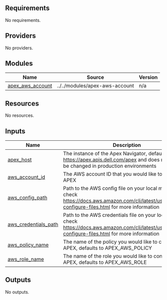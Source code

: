 <!--
Copyright (c) 2023 Dell Inc., or its subsidiaries. All Rights Reserved.

Licensed under the Mozilla Public License Version 2.0 (the "License");
you may not use this file except in compliance with the License.
You may obtain a copy of the License at

    http://mozilla.org/MPL/2.0/


Unless required by applicable law or agreed to in writing, software
distributed under the License is distributed on an "AS IS" BASIS,
WITHOUT WARRANTIES OR CONDITIONS OF ANY KIND, either express or implied.
See the License for the specific language governing permissions and
limitations under the License.
-->
<!-- BEGIN_TF_DOCS -->
## Requirements

No requirements.

## Providers

No providers.

## Modules

| Name | Source | Version |
|------|--------|---------|
| <a name="module_apex_aws_account"></a> [apex\_aws\_account](#module\_apex\_aws\_account) | ../../modules/apex-aws-account | n/a |

## Resources

No resources.

## Inputs

| Name | Description | Type | Default | Required |
|------|-------------|------|---------|:--------:|
| <a name="input_apex_host"></a> [apex\_host](#input\_apex\_host) | The instance of the Apex Navigator, defaults https://apex.apis.dell.com/apex and does not need to be changed in production environments | `string` | `"https://apex.apis.dell.com/apex"` | no |
| <a name="input_aws_account_id"></a> [aws\_account\_id](#input\_aws\_account\_id) | The AWS account ID that you would like to connect to APEX | `string` | n/a | yes |
| <a name="input_aws_config_path"></a> [aws\_config\_path](#input\_aws\_config\_path) | Path to the AWS config file on your local machine check https://docs.aws.amazon.com/cli/latest/userguide/cli-configure-files.html for more information | `string` | n/a | yes |
| <a name="input_aws_credentials_path"></a> [aws\_credentials\_path](#input\_aws\_credentials\_path) | Path to the AWS credentials file on your local machine check https://docs.aws.amazon.com/cli/latest/userguide/cli-configure-files.html for more information | `string` | n/a | yes |
| <a name="input_aws_policy_name"></a> [aws\_policy\_name](#input\_aws\_policy\_name) | The name of the policy you would like to connect to APEX, defaults to APEX\_AWS\_POLICY | `string` | `"APEX_AWS_POLICY"` | no |
| <a name="input_aws_role_name"></a> [aws\_role\_name](#input\_aws\_role\_name) | The name of the role you would like to connect to APEX, defaults to APEX\_AWS\_ROLE | `string` | `"APEX_AWS_ROLE"` | no |

## Outputs

No outputs.
<!-- END_TF_DOCS -->